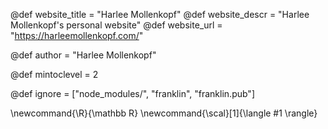 <!--
Add here global page variables to use throughout your
website.
The website_* must be defined for the RSS to work
-->
@def website_title = "Harlee Mollenkopf"
@def website_descr = "Harlee Mollenkopf's personal website"
@def website_url   = "https://harleemollenkopf.com/"

@def author = "Harlee Mollenkopf"

@def mintoclevel = 2

<!--
Add here files or directories that should be ignored by Franklin, otherwise
these files might be copied and, if markdown, processed by Franklin which
you might not want. Indicate directories by ending the name with a `/`.
-->
@def ignore = ["node_modules/", "franklin", "franklin.pub"]

<!--
Add here global latex commands to use throughout your
pages. It can be math commands but does not need to be.
For instance:
* \newcommand{\phrase}{This is a long phrase to copy.}
-->
\newcommand{\R}{\mathbb R}
\newcommand{\scal}[1]{\langle #1 \rangle}
